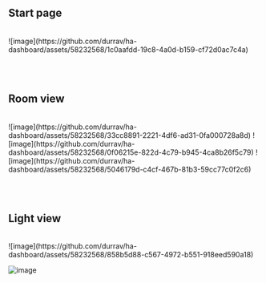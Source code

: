 <h2>Start page</h2><br>
![image](https://github.com/durrav/ha-dashboard/assets/58232568/1c0aafdd-19c8-4a0d-b159-cf72d0ac7c4a)

<br><br>

<h2>Room view</h2><br>
![image](https://github.com/durrav/ha-dashboard/assets/58232568/33cc8891-2221-4df6-ad31-0fa000728a8d)
![image](https://github.com/durrav/ha-dashboard/assets/58232568/0f06215e-822d-4c79-b945-4ca8b26f5c79)
![image](https://github.com/durrav/ha-dashboard/assets/58232568/5046179d-c4cf-467b-81b3-59cc77c0f2c6)

<br><br>

<h2>Light view</h2><br>
![image](https://github.com/durrav/ha-dashboard/assets/58232568/858b5d88-c567-4972-b551-918eed590a18)

![image](https://github.com/durrav/ha-dashboard/assets/58232568/e92283c1-5ee6-49d5-9ea5-0c7c5136afa3)
